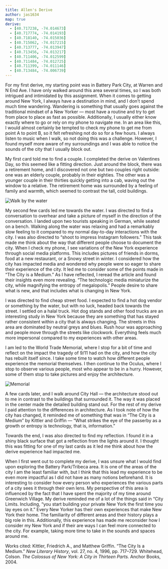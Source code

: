 ```yaml
---
title: Allen's Derive
author: jas1634
map: true
derive:
  - [40.717238, -74.014673]
  - [40.717774, -74.014193]
  - [40.718140, -74.015036]
  - [40.715062, -74.017215]
  - [40.713777, -74.013947]
  - [40.713456, -74.013217]
  - [40.711406, -74.012599]
  - [40.711484, -74.012725]
  - [40.711399, -74.011146]
  - [40.713484, -74.006739]
---
```


For my first derive, my starting point was in Battery Park City, at Warren and N End Ave. I have only walked around this area several times, so I was both intrigued and intimidated by this assignment. When it comes to getting around New York, I always have a destination in mind, and I don’t spend much time wandering. Wandering is something that usually goes against the traditional mindset of a New Yorker — most have a routine and try to get from place to place as fast as possible. Additionally, I usually either know exactly where to go or rely on my phone to navigate me. In an area like this, I would almost certainly be tempted to check my phone to get me from point A to point B, so it felt refreshing not do so for a few hours. I always listen to music when I walk, so not doing this was a challenge. However, I found myself more aware of my surroundings and I was able to notice the sounds of the city that I usually block out.

My first card told me to find a couple. I completed the derive on Valentines Day, so this seemed like a fitting direction. Just around the block, there was a retirement home, and I discovered not one but two couples right outside: one was an elderly couple, probably in their eighties. The other was a younger couple in their thirties quickly getting into a cab, waving out the window to a relative. The retirement home was surrounded by a feeling of family and warmth, which seemed to contrast the tall, cold buildings.

![Walk by the water](https://i.imgur.com/SNnlnRS.jpg)

My second few cards led me towards the water. I was directed to find a conversation to overhear and take a picture of myself in the direction of the conversation. I landed upon two tourists speaking in German, while seated on a bench. Walking along the water was relaxing and had a remarkably slow feeling to it compared to my normal day-to-day interactions with the city. I was also directed to “shoot to impress Instagram followers.” This task made me think about the way that different people choose to document the city. When I check my phone, I see variations of the New York experience through social media platforms. This includes pictures of friends in dorms, food at a new restaurant, or a Snowy street in winter. I considered how the city has impacted media and wondered why people were so eager to share their experience of the city. It led me to consider some of the points made in “The City is a Medium.”  As I have reflected, I reread the article and found their insights even more revealing. “The technologic media miniaturize the city, while magnifying the entropy of megalopolis.” People desire to share what is new, and that includes what is changing in New York.

I was directed to find cheap street food. I expected to find a hot dog vendor or something by the water, but with no luck, headed back towards the street. I settled on a halal truck. Hot dog stands and other food trucks are an interesting study in New York because they are something that has stayed rather consistent within a city that is always changing. The streets in this area are dominated by neutral greys and blues. Rush hour was approaching and people move through the streets like clockwork. Everything feels much more impersonal compared to my experiences with other areas.

I am led to the World Trade Memorial, where I stop for a bit of time and reflect on the impact the tragedy of 9/11 had on the city, and how the city has rebuilt itself since. I take some time to watch how different people experience the memorial themselves. I then continue to the Oculus, where I stop to observe various people, most who appear to be in a hurry. However, some of them stop to take pictures and enjoy the architecture.

![Memorial](https://i.imgur.com/D0eKozk.jpg)

A few cards later, and I walk around City Hall — the architecture stood out to me in contrast to the buildings that surrounded it. The way it was placed in the center made the detailed building stand out. For the rest of my derive I paid attention to the differences in architecture. As I took note of how the city has changed, it reminded me of something that was in “The City is a Medium” by Kittler and Griffin — “What strikes the eye of the passerby as a growth or entropy is technology, that is, information.”


Towards the end, I was also directed to find my reflection. I found it in a shiny black surface that got a reflection from the lights around it. I thought this was fitting for one of my last cards as it led me think about how the derive experience had impacted me.


When I first went out to complete my derive, I was unsure what I would find upon exploring the Battery Park/Tribeca area. It is one of the areas of the city I am the least familiar with, but I think that this lead my experience to be even more impactful as I did not have as many notions beforehand. It is interesting to consider how every person who experiences the various parts of a city sees it through their own lens. My perspective of this area is influenced by the fact that I have spent the majority of my time around Greenwich Village. My derive reminded me of a lot of the things said in “City Limits. Including, “you start building your private New York the first time you lay eyes on it.” Every New Yorker has their own experiences that make New York their home. The familiarity of different areas and their history plays a big role in this. Additionally, this experience has made me reconsider how I consider my New York and if their are ways I can feel more connected to the city. For example, taking more time to take in the sounds and spaces around me.


Works cited:
Kittler, Friedrich A., and Matthew Griffin. “The City Is a Medium.” *New Literary History*, vol. 27, no. 4, 1996, pp. 717–729.
Whitehead, Colson. *The Colossus of New York: A City in Thirteen Parts.* Anchor Books, 2004.
